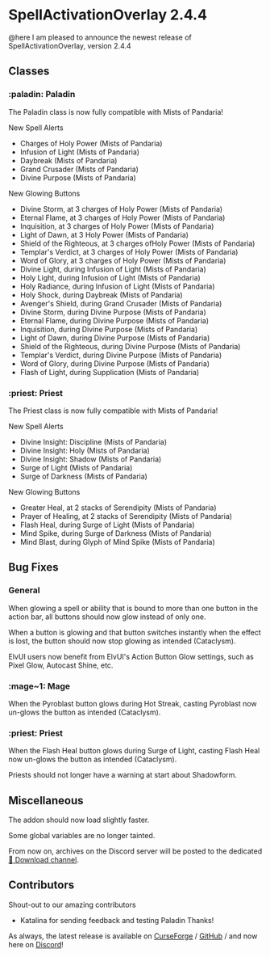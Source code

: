 # SpellActivationOverlay 2.4.4
@here I am pleased to announce the newest release of SpellActivationOverlay, version 2.4.4
## Classes
### :paladin:  Paladin
The Paladin class is now fully compatible with Mists of Pandaria!

New Spell Alerts
- Charges of Holy Power (Mists of Pandaria)
- Infusion of Light (Mists of Pandaria)
- Daybreak (Mists of Pandaria)
- Grand Crusader (Mists of Pandaria)
- Divine Purpose (Mists of Pandaria)

New Glowing Buttons
- Divine Storm, at 3 charges of Holy Power (Mists of Pandaria)
- Eternal Flame, at 3 charges of Holy Power (Mists of Pandaria)
- Inquisition, at 3 charges of Holy Power (Mists of Pandaria)
- Light of Dawn, at 3 Holy Power (Mists of Pandaria)
- Shield of the Righteous, at 3 charges ofHoly Power (Mists of Pandaria)
- Templar's Verdict, at 3 charges of Holy Power (Mists of Pandaria)
- Word of Glory, at 3 charges of Holy Power (Mists of Pandaria)
- Divine Light, during Infusion of Light (Mists of Pandaria)
- Holy Light, during Infusion of Light (Mists of Pandaria)
- Holy Radiance, during Infusion of Light (Mists of Pandaria)
- Holy Shock, during Daybreak (Mists of Pandaria)
- Avenger's Shield, during Grand Crusader (Mists of Pandaria)
- Divine Storm, during Divine Purpose (Mists of Pandaria)
- Eternal Flame, during Divine Purpose (Mists of Pandaria)
- Inquisition, during Divine Purpose (Mists of Pandaria)
- Light of Dawn, during Divine Purpose (Mists of Pandaria)
- Shield of the Righteous, during Divine Purpose (Mists of Pandaria)
- Templar's Verdict, during Divine Purpose (Mists of Pandaria)
- Word of Glory, during Divine Purpose (Mists of Pandaria)
- Flash of Light, during Supplication (Mists of Pandaria)
### :priest:  Priest
The Priest class is now fully compatible with Mists of Pandaria!

New Spell Alerts
- Divine Insight: Discipline (Mists of Pandaria)
- Divine Insight: Holy (Mists of Pandaria)
- Divine Insight: Shadow (Mists of Pandaria)
- Surge of Light (Mists of Pandaria)
- Surge of Darkness (Mists of Pandaria)

New Glowing Buttons
- Greater Heal, at 2 stacks of Serendipity (Mists of Pandaria)
- Prayer of Healing, at 2 stacks of Serendipity (Mists of Pandaria)
- Flash Heal, during Surge of Light (Mists of Pandaria)
- Mind Spike, during Surge of Darkness (Mists of Pandaria)
- Mind Blast, during Glyph of Mind Spike (Mists of Pandaria)
## Bug Fixes
### General
When glowing a spell or ability that is bound to more than one button in the action bar, all buttons should now glow instead of only one.

When a button is glowing and that button switches instantly when the effect is lost, the button should now stop glowing as intended (Cataclysm).

ElvUI users now benefit from ElvUI's Action Button Glow settings, such as Pixel Glow, Autocast Shine, etc.
### :mage~1:  Mage
When the Pyroblast button glows during Hot Streak, casting Pyroblast now un-glows the button as intended (Cataclysm).
### :priest:  Priest
When the Flash Heal button glows during Surge of Light, casting Flash Heal now un-glows the button as intended (Cataclysm).

Priests should not longer have a warning at start about Shadowform.
## Miscellaneous
The addon should now load slightly faster.

Some global variables are no longer tainted.

From now on, archives on the Discord server will be posted to the dedicated [:floppy_disk: Download channel](https://discord.com/channels/1013194771969355858/1379111832207228938).
## Contributors
Shout-out to our amazing contributors
- Katalina for sending feedback and testing Paladin
Thanks!

As always, the latest release is available on [CurseForge](https://www.curseforge.com/wow/addons/spellactivationoverlay) / [GitHub](https://github.com/ennvina/spellactivationoverlay/releases/latest) / and now here on [Discord](https://discord.com/channels/1013194771969355858/1379111832207228938)!